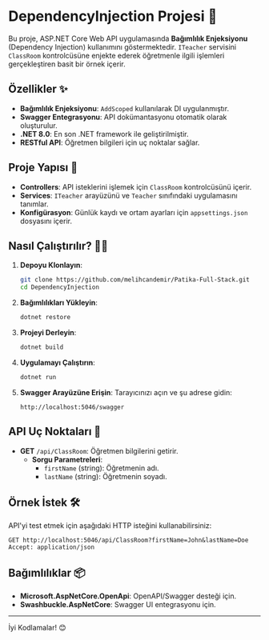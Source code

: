 # DependencyInjection Projesi 🚀

Bu proje, ASP.NET Core Web API uygulamasında **Bağımlılık Enjeksiyonu** (Dependency Injection) kullanımını göstermektedir. `ITeacher` servisini `ClassRoom` kontrolcüsüne enjekte ederek öğretmenle ilgili işlemleri gerçekleştiren basit bir örnek içerir.

## Özellikler ✨
- **Bağımlılık Enjeksiyonu**: `AddScoped` kullanılarak DI uygulanmıştır.
- **Swagger Entegrasyonu**: API dokümantasyonu otomatik olarak oluşturulur.
- **.NET 8.0**: En son .NET framework ile geliştirilmiştir.
- **RESTful API**: Öğretmen bilgileri için uç noktalar sağlar.

## Proje Yapısı 📂
- **Controllers**: API isteklerini işlemek için `ClassRoom` kontrolcüsünü içerir.
- **Services**: `ITeacher` arayüzünü ve `Teacher` sınıfındaki uygulamasını tanımlar.
- **Konfigürasyon**: Günlük kaydı ve ortam ayarları için `appsettings.json` dosyasını içerir.

## Nasıl Çalıştırılır? 🏃‍♂️
1. **Depoyu Klonlayın**:
   ```bash
   git clone https://github.com/melihcandemir/Patika-Full-Stack.git
   cd DependencyInjection
   ```

2. **Bağımlılıkları Yükleyin**:
   ```bash
   dotnet restore
   ```

3. **Projeyi Derleyin**:
   ```bash
   dotnet build
   ```

4. **Uygulamayı Çalıştırın**:
   ```bash
   dotnet run
   ```

5. **Swagger Arayüzüne Erişin**:
   Tarayıcınızı açın ve şu adrese gidin:
   ```
   http://localhost:5046/swagger
   ```

## API Uç Noktaları 📡
- **GET** `/api/ClassRoom`: Öğretmen bilgilerini getirir.
  - **Sorgu Parametreleri**:
    - `firstName` (string): Öğretmenin adı.
    - `lastName` (string): Öğretmenin soyadı.

## Örnek İstek 🛠️
API'yi test etmek için aşağıdaki HTTP isteğini kullanabilirsiniz:
```http
GET http://localhost:5046/api/ClassRoom?firstName=John&lastName=Doe
Accept: application/json
```

## Bağımlılıklar 📦
- **Microsoft.AspNetCore.OpenApi**: OpenAPI/Swagger desteği için.
- **Swashbuckle.AspNetCore**: Swagger UI entegrasyonu için.

---
İyi Kodlamalar! 😊
